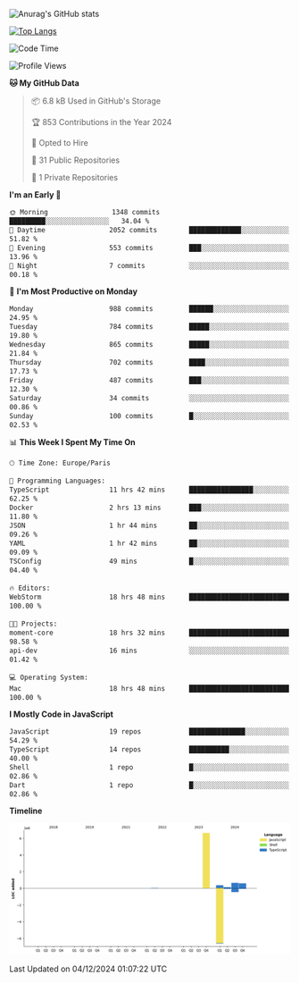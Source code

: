 ![Anurag's GitHub stats](https://github-readme-stats.vercel.app/api?username=sufiane&theme=dark&show_icons=true&count_private=true)


[![Top Langs](https://github-readme-stats.vercel.app/api/top-langs/?username=sufiane&layout=compact)](https://github.com/anuraghazra/github-readme-stats)

<!--START_SECTION:waka-->
![Code Time](http://img.shields.io/badge/Code%20Time-1%2C491%20hrs%2038%20mins-blue)

![Profile Views](http://img.shields.io/badge/Profile%20Views-0-blue)

**🐱 My GitHub Data** 

> 📦 6.8 kB Used in GitHub's Storage 
 > 
> 🏆 853 Contributions in the Year 2024
 > 
> 💼 Opted to Hire
 > 
> 📜 31 Public Repositories 
 > 
> 🔑 1 Private Repositories 
 > 
**I'm an Early 🐤** 

```text
🌞 Morning                1348 commits        █████████░░░░░░░░░░░░░░░░   34.04 % 
🌆 Daytime                2052 commits        █████████████░░░░░░░░░░░░   51.82 % 
🌃 Evening                553 commits         ███░░░░░░░░░░░░░░░░░░░░░░   13.96 % 
🌙 Night                  7 commits           ░░░░░░░░░░░░░░░░░░░░░░░░░   00.18 % 
```
📅 **I'm Most Productive on Monday** 

```text
Monday                   988 commits         ██████░░░░░░░░░░░░░░░░░░░   24.95 % 
Tuesday                  784 commits         █████░░░░░░░░░░░░░░░░░░░░   19.80 % 
Wednesday                865 commits         █████░░░░░░░░░░░░░░░░░░░░   21.84 % 
Thursday                 702 commits         ████░░░░░░░░░░░░░░░░░░░░░   17.73 % 
Friday                   487 commits         ███░░░░░░░░░░░░░░░░░░░░░░   12.30 % 
Saturday                 34 commits          ░░░░░░░░░░░░░░░░░░░░░░░░░   00.86 % 
Sunday                   100 commits         █░░░░░░░░░░░░░░░░░░░░░░░░   02.53 % 
```


📊 **This Week I Spent My Time On** 

```text
🕑︎ Time Zone: Europe/Paris

💬 Programming Languages: 
TypeScript               11 hrs 42 mins      ████████████████░░░░░░░░░   62.25 % 
Docker                   2 hrs 13 mins       ███░░░░░░░░░░░░░░░░░░░░░░   11.80 % 
JSON                     1 hr 44 mins        ██░░░░░░░░░░░░░░░░░░░░░░░   09.26 % 
YAML                     1 hr 42 mins        ██░░░░░░░░░░░░░░░░░░░░░░░   09.09 % 
TSConfig                 49 mins             █░░░░░░░░░░░░░░░░░░░░░░░░   04.40 % 

🔥 Editors: 
WebStorm                 18 hrs 48 mins      █████████████████████████   100.00 % 

🐱‍💻 Projects: 
moment-core              18 hrs 32 mins      █████████████████████████   98.58 % 
api-dev                  16 mins             ░░░░░░░░░░░░░░░░░░░░░░░░░   01.42 % 

💻 Operating System: 
Mac                      18 hrs 48 mins      █████████████████████████   100.00 % 
```

**I Mostly Code in JavaScript** 

```text
JavaScript               19 repos            ██████████████░░░░░░░░░░░   54.29 % 
TypeScript               14 repos            ██████████░░░░░░░░░░░░░░░   40.00 % 
Shell                    1 repo              █░░░░░░░░░░░░░░░░░░░░░░░░   02.86 % 
Dart                     1 repo              █░░░░░░░░░░░░░░░░░░░░░░░░   02.86 % 
```



**Timeline**

![Lines of Code chart](https://raw.githubusercontent.com/Sufiane/Sufiane/main/assets/bar_graph.png)


 Last Updated on 04/12/2024 01:07:22 UTC
<!--END_SECTION:waka-->


<!--
**Sufiane/sufiane** is a ✨ _special_ ✨ repository because its `README.md` (this file) appears on your GitHub profile.

Here are some ideas to get you started:

- 🔭 I’m currently working on ...
- 🌱 I’m currently learning ...
- 👯 I’m looking to collaborate on ...
- 🤔 I’m looking for help with ...
- 💬 Ask me about ...
- 📫 How to reach me: ...
- 😄 Pronouns: ...
- ⚡ Fun fact: ...
-->
